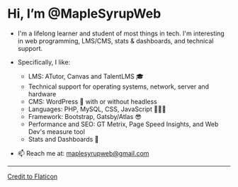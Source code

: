 # Hi, I’m @MapleSyrupWeb
- I'm a lifelong learner and student of most things in tech. I'm interesting in web programming, LMS/CMS, stats & dashboards, and technical support.
-  Specifically, I like: 
    * LMS: ATutor, Canvas and TalentLMS 🎓
    * Technical support for operating systems, network, server and hardware
    * CMS: WordPress 🙌 with or without headless 
    * Languages: PHP, MySQL, CSS, JavaScript 👨🏻‍💻 
    * Framework: Bootstrap, Gatsby/Atlas 😎
    * Performance and SEO: GT Metrix, Page Speed Insights, and Web Dev's measure tool
    * Stats and Dashboards 💯

- 📫 Reach me at: maplesyrupweb@gmail.com

***


<!---
maplesyrupweb/maplesyrupweb is a ✨ special ✨ repository because its `README.md` (this file) appears on your GitHub profile.
You can click the Preview link to take a look at your changes.
--->


<a href="https://www.flaticon.com/free-icons/maple-syrup" title="maple syrup icons">Credit to Flaticon</a>
